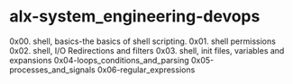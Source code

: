 # alx-system_engineering-devops
0x00. shell, basics-the basics of shell scripting. 
0x01. shell permissions
0x02. shell, I/O Redirections and filters
0x03. shell, init files, variables and expansions
0x04-loops_conditions_and_parsing
0x05-processes_and_signals
0x06-regular_expressions
